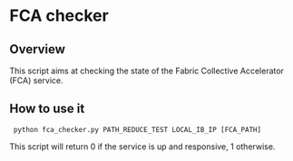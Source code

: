 # FCA checker

## Overview

This script aims at checking the state of the Fabric Collective Accelerator (FCA) service.

## How to use it

     python fca_checker.py PATH_REDUCE_TEST LOCAL_IB_IP [FCA_PATH]

This script will return 0 if the service is up and responsive, 1 otherwise.

